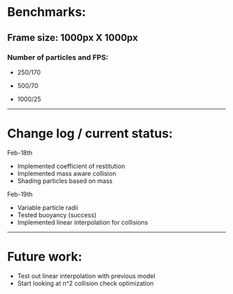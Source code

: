 # Benchmarks:

## Frame size: 1000px X 1000px

### Number of particles and FPS:

* 250/170

* 500/70

* 1000/25

------------
# Change log / current status:
Feb-18th
* Implemented coefficient of restitution
* Implemented mass aware collision
* Shading particles based on mass

Feb-19th
* Variable particle radii
* Tested buoyancy (success)
* Implemented linear interpolation for collisions
------------
# Future work:

* Test out linear interpolation with previous model
* Start looking at n^2 collision check optimization

